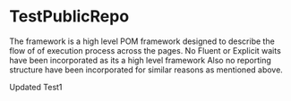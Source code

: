 # TestPublicRepo

The framework is a high level POM framework  designed to describe the flow of of execution process across the pages.
No Fluent or Explicit waits have been incorporated as its a high level framework
Also no reporting structure have been incorporated for similar reasons as mentioned above.

Updated Test1
